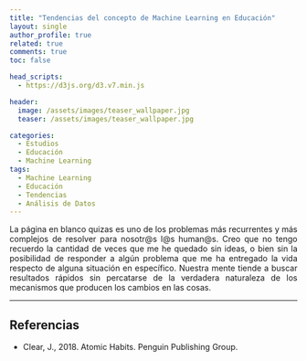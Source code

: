 ```yaml
---
title: "Tendencias del concepto de Machine Learning en Educación"
layout: single
author_profile: true
related: true
comments: true
toc: false

head_scripts:
  - https://d3js.org/d3.v7.min.js

header:
  image: /assets/images/teaser_wallpaper.jpg
  teaser: /assets/images/teaser_wallpaper.jpg

categories:
  - Estudios
  - Educación
  - Machine Learning
tags:
  - Machine Learning
  - Educación
  - Tendencias
  - Análisis de Datos
---
```

<div align="justify" markdown="1">
La página en blanco quizas es uno de los problemas más recurrentes y más complejos de resolver para nosotr@s l@s human@s. Creo que no tengo recuerdo la cantidad de veces que me he quedado sin ideas, o bien sin la posibilidad de responder a algún problema que me ha entregado la vida respecto de alguna situación en específico. Nuestra mente tiende a buscar resultados rápidos sin percatarse de la verdadera naturaleza de los mecanismos que producen los cambios en las cosas.
</div>

<script>
    // Datos
    var data = [
      ["2022-09-25", 50, 57, 16],
      ["2022-10-02", 87, 61, 15],
      ["2022-10-09", 57, 61, 16],
      ["2022-10-16", 62, 58, 0],
      ["2022-10-23", 61, 30, 0],
      ["2022-10-30", 49, 43, 24],
      ["2022-11-06", 46, 38, 0],
      ["2022-11-13", 44, 54, 30],
      ["2022-11-20", 52, 52, 0],
      ["2022-11-27", 44, 47, 12],
      ["2022-12-04", 52, 87, 9],
      ["2022-12-11", 46, 58, 32],
      ["2022-12-18", 15, 53, 0],
      ["2022-12-25", 62, 32, 9],
      ["2023-01-01", 39, 62, 0],
      ["2023-01-08", 37, 30, 23],
      ["2023-01-15", 47, 47, 0],
      ["2023-01-22", 41, 73, 24],
      ["2023-01-29", 50, 76, 11],
      ["2023-02-05", 48, 58, 20],
      ["2023-02-12", 58, 48, 13],
      ["2023-02-19", 49, 71, 0],
      ["2023-02-26", 59, 46, 0],
      ["2023-03-05", 60, 44, 0],
      ["2023-03-12", 44, 63, 0],
      ["2023-03-19", 12, 61, 50],
      ["2023-03-26", 48, 81, 34],
      ["2023-04-02", 38, 54, 27],
      ["2023-04-09", 86, 66, 13],
      ["2023-04-16", 59, 52, 18],
      ["2023-04-23", 25, 76, 14],
      ["2023-04-30", 63, 54, 28],
      ["2023-05-07", 87, 75, 23],
      ["2023-05-14", 39, 71, 14],
      ["2023-05-21", 39, 56, 35],
      ["2023-05-28", 51, 46, 13],
      ["2023-06-04", 46, 51, 17],
      ["2023-06-11", 43, 44, 43],
      ["2023-06-18", 25, 47, 13],
      ["2023-06-25", 48, 37, 22],
      ["2023-07-02", 44, 34, 16],
      ["2023-07-09", 41, 68, 11],
      ["2023-07-16", 62, 32, 9],
      ["2023-07-23", 44, 36, 23],
      ["2023-07-30", 55, 100, 0],
      ["2023-08-06", 42, 54, 0],
      ["2023-08-13", 71, 57, 0],
      ["2023-08-20", 45, 37, 10],
      ["2023-08-27", 33, 71, 0],
      ["2023-09-03", 37, 47, 23],
      ["2023-09-10", 81, 70, 15]
    ];

    // Tamaño del gráfico
    var width = 800;
    var height = 400;

    // Crea un contenedor SVG para el gráfico
    var svg = d3.select("#chart")
      .append("svg")
      .attr("width", width)
      .attr("height", height);

    // Escalas para los ejes X e Y
    var xScale = d3.scaleBand()
      .domain(data.map(function(d) { return d[0]; }))
      .range([0, width])
      .padding(0.1);

    var yScale = d3.scaleLinear()
      .domain([0, d3.max(data, function(d) {
        return Math.max(d[1], d[2], d[3]);
      })])
      .nice()
      .range([height, 0]);

    // Agrega ejes X e Y
    svg.append("g")
      .attr("transform", "translate(0," + height + ")")
      .call(d3.axisBottom(xScale));

    svg.append("g")
      .call(d3.axisLeft(yScale));

    // Define colores
    var color = d3.scaleOrdinal()
      .domain(["Machine learning in education: (Worldwide)", "Machine learning in marketing: (Worldwide)", "Machine learning in schools: (Worldwide)"])
      .range(["steelblue", "orange", "green"]);

    // Dibuja las líneas
    var lines = svg.selectAll(".line")
      .data(data)
      .enter()
      .append("path")
      .attr("class", "line")
      .attr("d", function(d) {
        var lineData = [
          { x: xScale(d[0]), y: yScale(d[1]) },
          { x: xScale(d[0]), y: yScale(d[2]) },
          { x: xScale(d[0]), y: yScale(d[3]) }
        ];
        return d3.line()
          .x(function(d) { return d.x; })
          .y(function(d) { return d.y; })
          (lineData);
      })
      .attr("stroke", function(d, i) { return color(i); })
      .attr("stroke-width", 2);

    // Agrega leyenda
    var legend = svg.selectAll(".legend")
      .data(["Machine learning in education: (Worldwide)", "Machine learning in marketing: (Worldwide)", "Machine learning in schools: (Worldwide)"])
      .enter()
      .append("g")
      .attr("class", "legend")
      .attr("transform", function(d, i) { return "translate(0," + (i * 20) + ")"; });

    legend.append("rect")
      .attr("x", width - 18)
      .attr("width", 18)
      .attr("height", 18)
      .attr("fill", function(d, i) { return color(i); });

    legend.append("text")
      .attr("x", width - 24)
      .attr("y", 9)
      .attr("dy", ".35em")
      .style("text-anchor", "end")
      .text(function(d) { return d; });
</script>


---

## Referencias

- Clear, J., 2018. Atomic Habits. Penguin Publishing Group.



